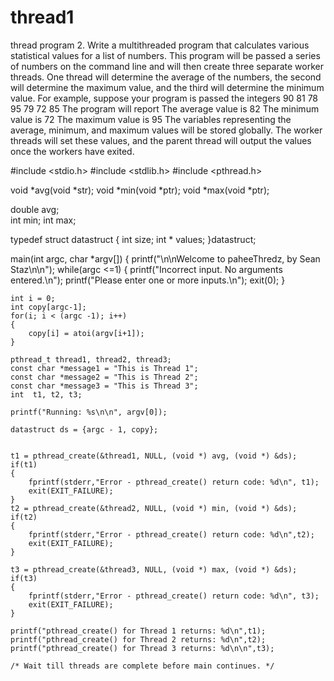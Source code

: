 # thread1
thread program
2.	Write a multithreaded program that calculates various statistical values for a list of numbers. This program will be passed a series of numbers on the command line and will then create three separate worker threads. One thread will determine the average of the numbers, the second will determine the maximum value, and the third will determine the minimum value. For example, suppose your program is passed the integers 
90 81 78 95 79 72 85
The program will report
The average value is 82
The minimum value is 72
The maximum value is 95 
The variables representing the average, minimum, and maximum values will be stored globally. The worker threads will set these values, and the parent thread will output the values once the workers have exited. 


#include <stdio.h>
#include <stdlib.h>
#include <pthread.h>
 
void *avg(void *str);
void *min(void *ptr);
void *max(void *ptr);

double avg;        
int min;
int max;

typedef struct datastruct
{
    int size;
    int * values;
}datastruct;

main(int argc, char *argv[])
{
	printf("\n\nWelcome to paheeThredz, by Sean Staz\n\n");
    while(argc <=1)
    {
        printf("Incorrect input. No arguments entered.\n");
        printf("Please enter one or more inputs.\n");
        exit(0);
	}
    
    int i = 0;
    int copy[argc-1];
    for(i; i < (argc -1); i++)
    {
        copy[i] = atoi(argv[i+1]);
    }
        
    pthread_t thread1, thread2, thread3;
    const char *message1 = "This is Thread 1";
    const char *message2 = "This is Thread 2";
    const char *message3 = "This is Thread 3";
    int  t1, t2, t3;
 
    printf("Running: %s\n\n", argv[0]);
    
    datastruct ds = {argc - 1, copy};
 
   
    t1 = pthread_create(&thread1, NULL, (void *) avg, (void *) &ds);
    if(t1)
    {
        fprintf(stderr,"Error - pthread_create() return code: %d\n", t1);
        exit(EXIT_FAILURE);
    }
    t2 = pthread_create(&thread2, NULL, (void *) min, (void *) &ds);
    if(t2)
    {
        fprintf(stderr,"Error - pthread_create() return code: %d\n",t2);
        exit(EXIT_FAILURE);
    }
     
    t3 = pthread_create(&thread3, NULL, (void *) max, (void *) &ds);
    if(t3)
    {
        fprintf(stderr,"Error - pthread_create() return code: %d\n", t3);
        exit(EXIT_FAILURE);
    }
 
    printf("pthread_create() for Thread 1 returns: %d\n",t1);
    printf("pthread_create() for Thread 2 returns: %d\n",t2);
    printf("pthread_create() for Thread 3 returns: %d\n\n",t3);
 
    /* Wait till threads are complete before main continues. */
 
    
   
